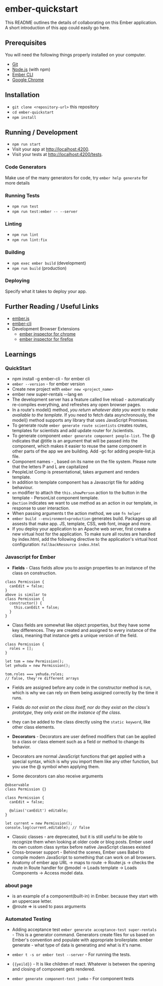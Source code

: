 # ember-quickstart

This README outlines the details of collaborating on this Ember application.
A short introduction of this app could easily go here.

## Prerequisites

You will need the following things properly installed on your computer.

* [Git](https://git-scm.com/)
* [Node.js](https://nodejs.org/) (with npm)
* [Ember CLI](https://cli.emberjs.com/release/)
* [Google Chrome](https://google.com/chrome/)

## Installation

* `git clone <repository-url>` this repository
* `cd ember-quickstart`
* `npm install`

## Running / Development

* `npm run start`
* Visit your app at [http://localhost:4200](http://localhost:4200).
* Visit your tests at [http://localhost:4200/tests](http://localhost:4200/tests).

### Code Generators

Make use of the many generators for code, try `ember help generate` for more details

### Running Tests

* `npm run test`
* `npm run test:ember -- --server`

### Linting

* `npm run lint`
* `npm run lint:fix`

### Building

* `npm exec ember build` (development)
* `npm run build` (production)

### Deploying

Specify what it takes to deploy your app.

## Further Reading / Useful Links

* [ember.js](https://emberjs.com/)
* [ember-cli](https://cli.emberjs.com/release/)
* Development Browser Extensions
  * [ember inspector for chrome](https://chrome.google.com/webstore/detail/ember-inspector/bmdblncegkenkacieihfhpjfppoconhi)
  * [ember inspector for firefox](https://addons.mozilla.org/en-US/firefox/addon/ember-inspector/)


## Learnings

### QuickStart

* npm install -g ember-cli - for ember cli
* `ember --version` - for ember version
* Create new project with `ember new <project_name>`
* ember new super-rentals --lang en
* The development server has a feature called live reload - automatically re-compiles everything, and refreshes any open browser pages.
* In a route's model() method, *you return whatever data you want to make available to the template*. If you need to fetch data asynchronously, the model() method supports any library that uses JavaScript Promises.
* To generate route `ember generate route scientists` creates routes, templates for scientists and add update router for /scientists.
* To generate component `ember generate component people-list`. The @ indicates that @title is an argument that will be passed into the component, which makes it easier to reuse the same component in other parts of the app we are building. Add -gc for adding people-list.js file.
* Component names - <PeopleList>, based on its name on the file system. Please note that the letters P and L are capitalized
* PeopleList Comp is presentational, takes argument and renders template.
* In addition to template component has a Javascript file for adding behaviour.
* `on` modifier to attach the `this.showPerson` action to the button in the template - PersonList component template.
* `@action` indicates we want to use method as an action in our template, in response to user interaction.
* When passing arguments t the action method, we use `fn helper`
* `ember build --environment=production` generates build. Packages up all assests that make app. JS, template, CSS, web font, image and more.
* If you deploy your application to an Apache web server, first create a new virtual host for the application. To make sure all routes are handled by index.html, add the following directive to the application's virtual host configuration: `FallbackResource index.html`

### Javascript for Ember

* **Fields** - Class fields allow you to assign properties to an instance of the class on construction.
```
class Permission {
  canEdit = false;
}
above is similar to
class Permission {
  constructor() {
    this.canEdit = false;
  }
}
```
* Class fields are somewhat like object properties, but they have some key differences. They are created and assigned to every instance of the class, meaning that instance gets a unique version of the field. 
```
class Permission {
  roles = [];
}

let tom = new Permission();
let yehuda = new Permission();

tom.roles === yehuda.roles;
// false, they're different arrays
```
* Fields are assigned before any code in the constructor method is run, which is why we can rely on them being assigned correctly by the time it runs. 
* Fields *do not exist on the class itself, nor do they exist on the class's prototype*, they only *exist on the instance of the class*.
* they can be added to the class directly using the `static keyword`, like other class elements.

* **Decorators** - Decorators are user defined modifiers that can be applied to a class or class element such as a field or method to change its behavior. 
* Decorators are normal JavaScript functions that get applied with a special syntax, which is why you import them like any other function, but you use the @ symbol when applying them.
* Some decorators can also receive arguments
```
@observable
class Permission {}

class Permission {
  canEdit = false;

  @alias('canEdit') editable;
}

let current = new Permission();
console.log(current.editable); // false
```
* Classic classes - are deprecated, but it is still useful to be able to recognize them when looking at older code or blog posts. Ember used its own custom class syntax before native JavaScript classes existed
* Cross-browser support - Behind the scenes, Ember uses Babel to compile modern JavaScript to something that can work on all browsers.
* Anatomy of ember app
URL -> maps to route -> Router.js -> checks the route in Route handler for @model -> Loads template -> Loads Components -> Access model data.

### about page
* <LinkTo> is an example of a component(built-in) in Ember. because they start with an uppercase letter.
* @route => is used to pass arguments

### Automated Testing
* Adding acceptance test `ember generate acceptance-test super-rentals` - This is a generator command. Generators create files for us based on Ember's convention and populate with appropriate broilerplate. ember generate <type> <name> - what type of data is generating and what is it's name.
* `ember t -s or ember test --server` - For running the tests.

* `{{yeild}}` - It is like children of react. Whatever is between the opening and closing of component gets rendered.
* `ember generate component-test jumbo` - For component tests

